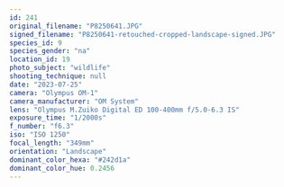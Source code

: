 ```yaml
---
id: 241
original_filename: "P8250641.JPG"
signed_filename: "P8250641-retouched-cropped-landscape-signed.JPG"
species_id: 9
species_gender: "na"
location_id: 19
photo_subject: "wildlife"
shooting_technique: null
date: "2023-07-25"
camera: "Olympus OM-1"
camera_manufacturer: "OM System"
lens: "Olympus M.Zuiko Digital ED 100-400mm f/5.0-6.3 IS"
exposure_time: "1/2000s"
f_number: "f6.3"
iso: "ISO 1250"
focal_length: "349mm"
orientation: "Landscape"
dominant_color_hexa: "#242d1a"
dominant_color_hue: 0.2456
---
```

